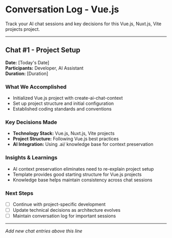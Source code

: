 # Conversation Log - Vue.js

Track your AI chat sessions and key decisions for this Vue.js, Nuxt.js, Vite projects project.

---

## Chat #1 - Project Setup

**Date:** [Today's Date]  
**Participants:** Developer, AI Assistant  
**Duration:** [Duration]

### What We Accomplished
- Initialized Vue.js project with create-ai-chat-context
- Set up project structure and initial configuration
- Established coding standards and conventions

### Key Decisions Made
- **Technology Stack:** Vue.js, Nuxt.js, Vite projects
- **Project Structure:** Following Vue.js best practices
- **AI Integration:** Using .ai/ knowledge base for context preservation

### Insights & Learnings
- AI context preservation eliminates need to re-explain project setup
- Template provides good starting structure for Vue.js projects
- Knowledge base helps maintain consistency across chat sessions

### Next Steps
- [ ] Continue with project-specific development
- [ ] Update technical decisions as architecture evolves  
- [ ] Maintain conversation log for important sessions

---

*Add new chat entries above this line*
